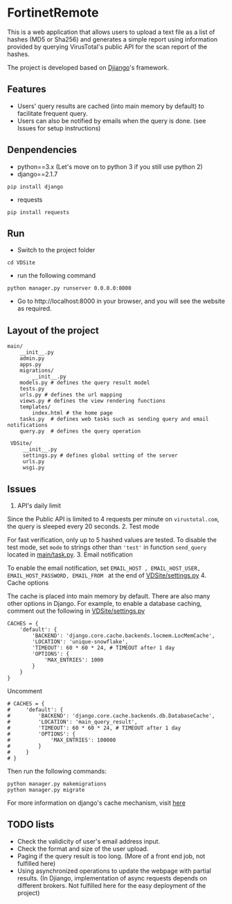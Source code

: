 # FortinetRemote
This is a web application that allows users to upload a text
file as a list of hashes (MD5 or Sha256) and generates a simple report using
information provided by querying VirusTotal's public API for the scan report of the hashes.

The project is developed based on [Djiango](https://www.djangoproject.com/)'s framework.
## Features
* Users' query results are cached (into main memory by default) to facilitate frequent query.
* Users can also be notified by emails when the query is done. (see Issues for setup instructions)
## Denpendencies
* python==3.x (Let's move on to python 3 if you still use python 2)
* django==2.1.7
```
pip install django
```
* requests
```
pip install requests
```

## Run
* Switch to the project folder
```
cd VDSite
```
* run the following command
```
python manager.py runserver 0.0.0.0:8000
```
* Go to http://localhost:8000 in your browser, and you will see the website as required.
## Layout of the project
```
main/
    __init__.py
    admin.py
    apps.py
    migrations/
        __init__.py
    models.py # defines the query result model
    tests.py
    urls.py # defines the url mapping
    views.py # defines the view rendering functions
    templates/
        index.html # the home page
    tasks.py  # defines web tasks such as sending query and email notifications
    query.py  # defines the query operation
    
 VDSite/
     __init__.py
     settings.py # defines global setting of the server
     urls.py
     wsgi.py
```

## Issues
1. API's daily limit

Since the Public API is limited to 4 requests per minute on `virustotal.com`, the query is sleeped every 20 seconds.
2. Test mode

For fast verification, only up to 5 hashed values are tested. To disable the test mode, set `mode` to strings other than `'test'` in function `send_query` located in [main/task.py](VDSite/main/tasks.py).
3. Email notification

To enable the email notification, set `EMAIL_HOST , EMAIL_HOST_USER, EMAIL_HOST_PASSWORD, EMAIL_FROM ` at the end of [VDSite/settings.py](VDSite/VDSite/settings.py)
4. Cache options

The cache is placed into main memory by default. There are also many other options in Django. For example, to enable a database caching, comment out the following in [VDSite/settings.py](VDSite/VDSite/settings.py)
```
CACHES = {
    'default': {
        'BACKEND': 'django.core.cache.backends.locmem.LocMemCache',
        'LOCATION': 'unique-snowflake',
        'TIMEOUT': 60 * 60 * 24, # TIMEOUT after 1 day
        'OPTIONS': {
            'MAX_ENTRIES': 1000
        }
    }
}
```
Uncomment
```
# CACHES = {
#     'default': {
#         'BACKEND': 'django.core.cache.backends.db.DatabaseCache',
#         'LOCATION': 'main_query_result',
#         'TIMEOUT': 60 * 60 * 24, # TIMEOUT after 1 day
#         'OPTIONS': {
#             'MAX_ENTRIES': 100000
#         }
#     }
# }
```
Then run the following commands:
```
python manager.py makemigrations
python manager.py migrate
```
For more information on django's cache mechanism, visit [here](https://docs.djangoproject.com/en/2.1/topics/cache/)

## TODO lists
* Check the validicity of user's email address input.
* Check the format and size of the user upload. 
* Paging if the query result is too long. (More of a front end job, not fulfilled here)
* Using asynchronized operations to update the webpage with partial results. (In Djiango, implementation of async requests depends on different brokers. Not fulfilled here for the easy deployment of the project)
